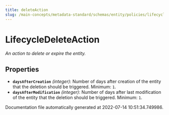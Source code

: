 ```yaml
---
title: deleteAction
slug: /main-concepts/metadata-standard/schemas/entity/policies/lifecycle/deleteaction
---
```


# LifecycleDeleteAction

*An action to delete or expire the entity.*

## Properties

- **`daysAfterCreation`** *(integer)*: Number of days after creation of the entity that the deletion should be triggered. Minimum: `1`.
- **`daysAfterModification`** *(integer)*: Number of days after last modification of the entity that the deletion should be triggered. Minimum: `1`.


Documentation file automatically generated at 2022-07-14 10:51:34.749986.
